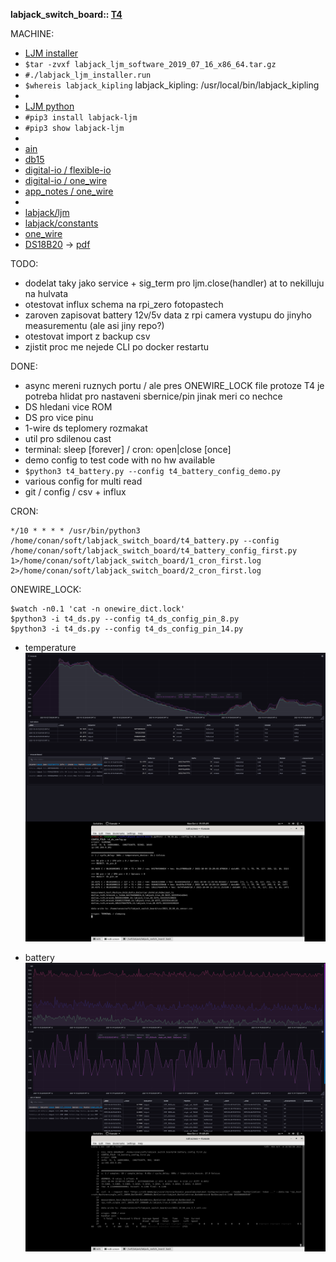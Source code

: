 **labjack_switch_board:: [T4](https://labjack.com/products/t4)**

MACHINE:
 - [LJM installer](https://labjack.com/support/software/installers/ljm)
 - ```$tar -zvxf labjack_ljm_software_2019_07_16_x86_64.tar.gz```
 - ```#./labjack_ljm_installer.run```
 - ```$whereis labjack_kipling``` labjack_kipling: /usr/local/bin/labjack_kipling
 - 
 - [LJM python](https://labjack.com/support/software/examples/ljm/python)
 - ```#pip3 install labjack-ljm```
 - ```#pip3 show labjack-ljm```
 -
 - [ain](https://labjack.com/support/datasheets/t-series/ain)
 - [db15](https://labjack.com/support/datasheets/t-series/db15)
 - [digital-io / flexible-io](https://labjack.com/support/datasheets/t-series/digital-io/flexible-io)
 - [digital-io / one_wire](https://labjack.com/support/datasheets/t-series/digital-io/1-wire)
 - [app_notes / one_wire](https://labjack.com/support/app-notes/1-wire)
 -
 - [labjack/ljm](https://github.com/labjack/labjack-ljm-python/blob/master/labjack/ljm/ljm.py)
 - [labjack/constants](https://github.com/labjack/labjack-ljm-python/blob/master/labjack/ljm/constants.py)
 - [one_wire](https://github.com/labjack/labjack-ljm-python/blob/master/Examples/More/1-Wire/1_wire.py)
 - [DS18B20](https://www.maximintegrated.com/en/products/sensors/DS18B20.html?intcid=para) -> [pdf](https://datasheets.maximintegrated.com/en/ds/DS18B20.pdf)


TODO:
 - dodelat taky jako service + sig_term pro ljm.close(handler) at to nekilluju na hulvata
 - otestovat influx schema na rpi_zero fotopastech
 - zaroven zapisovat battery 12v/5v data z rpi camera vystupu do jinyho measurementu (ale asi jiny repo?)
 - otestovat import z backup csv
 - zjistit proc me nejede CLI po docker restartu


DONE:
 - async mereni ruznych portu / ale pres ONEWIRE_LOCK file protoze T4 je potreba hlidat pro nastaveni sbernice/pin jinak meri co nechce
 - DS hledani vice ROM
 - DS pro vice pinu
 - 1-wire ds teplomery rozmakat 
 - util pro sdilenou cast
 - terminal: sleep [forever] / cron: open|close [once]
 - demo config to test code with no hw available 
 - `$python3 t4_battery.py --config t4_battery_config_demo.py`
 - various config for multi read
 - git / config / csv + influx 


CRON:

```
*/10 * * * * /usr/bin/python3 /home/conan/soft/labjack_switch_board/t4_battery.py --config /home/conan/soft/labjack_switch_board/t4_battery_config_first.py 1>/home/conan/soft/labjack_switch_board/1_cron_first.log 2>/home/conan/soft/labjack_switch_board/2_cron_first.log
```

ONEWIRE_LOCK:
```
$watch -n0.1 'cat -n onewire_dict.lock'
$python3 -i t4_ds.py --config t4_ds_config_pin_8.py
$python3 -i t4_ds.py --config t4_ds_config_pin_14.py
```


 * temperature
![Screenshot](pic/screen_shot_001.png)

 * battery
![Screenshot](pic/screen_shot_002.png)
